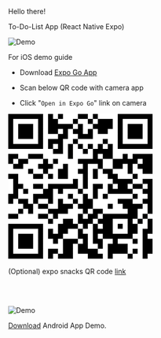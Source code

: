 Hello there!

To-Do-List App (React Native Expo)

![Demo](https://user-images.githubusercontent.com/150369058/283982971-34158411-e306-4ba4-95d0-1f314ce2bc39.gif)

For iOS demo guide

- Download [Expo Go App](https://apps.apple.com/us/app/expo-go/id982107779)

* Scan below QR code with camera app

- Click "`Open in Expo Go`" link on camera

![Expo QR code](./assets/todolist_expo.png)

(Optional) expo snacks QR code [link](https://snack.expo.dev/@kaungnyuntsan1/to-do-list)

<br/>

<br/>

![Demo](https://user-images.githubusercontent.com/150369058/283984372-0b0337ad-ff5c-4834-8f19-2fa2a63c684b.gif)

[Download](https://expo.dev/artifacts/eas/tV428Nng45xBpX6vPPd377.apk) Android App Demo.
